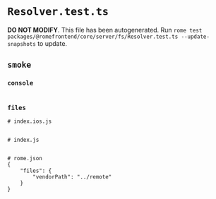 # `Resolver.test.ts`

**DO NOT MODIFY**. This file has been autogenerated. Run `rome test packages/@romefrontend/core/server/fs/Resolver.test.ts --update-snapshots` to update.

## `smoke`

### `console`

```

```

### `files`

```
# index.ios.js


# index.js


# rome.json
{
	"files": {
		"vendorPath": "../remote"
	}
}


```
